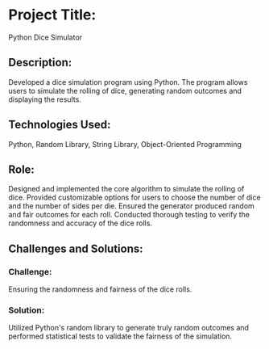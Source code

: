 # Project Title:
Python Dice Simulator

## Description:
Developed a dice simulation program using Python. The program allows users to simulate the rolling of dice, generating random outcomes and displaying the results.

## Technologies Used:
Python, Random Library, String Library, Object-Oriented Programming

## Role:
Designed and implemented the core algorithm to simulate the rolling of dice.
Provided customizable options for users to choose the number of dice and the number of sides per die.
Ensured the generator produced random and fair outcomes for each roll.
Conducted thorough testing to verify the randomness and accuracy of the dice rolls.

## Challenges and Solutions:

### Challenge:
Ensuring the randomness and fairness of the dice rolls.
### Solution:
Utilized Python's random library to generate truly random outcomes and performed statistical tests to validate the fairness of the simulation.
